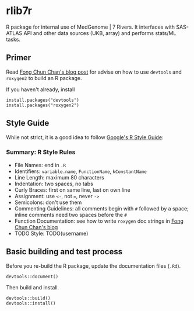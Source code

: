 # rlib7r
R package for internal use of MedGenome | 7 Rivers. It interfaces with SAS-ATLAS API and other data sources (UKB, array) and performs stats/ML tasks.

## Primer
Read <a href='http://tinyheero.github.io/jekyll/update/2015/07/26/making-your-first-R-package.html'>Fong Chun Chan's blog post</a> for advise on how to use `devtools` and `roxygen2` to build an R package.

If you haven't already, install 
```
install.packages("devtools")
install.packages("roxygen2")
```

## Style Guide
While not strict, it is a good idea to follow <a href='http://web.stanford.edu/class/cs109l/unrestricted/resources/google-style.html'>Google's R Style Guide</a>:

### Summary: R Style Rules
- File Names: end in `.R`
- Identifiers: `variable.name`, `FunctionName`, `kConstantName`
- Line Length: maximum 80 characters
- Indentation: two spaces, no tabs
- Curly Braces: first on same line, last on own line
- Assignment: use `<-`, not `=`, never `->`
- Semicolons: don't use them
- Commenting Guidelines: all comments begin with `#` followed by a space; inline comments need two spaces before the `#`
- Function Documentation: see how to write `roxygen` doc strings in <a href='http://tinyheero.github.io/jekyll/update/2015/07/26/making-your-first-R-package.html'>Fong Chun Chan's blog</a>
- TODO Style: TODO(username)

## Basic building and test process

Before you re-build the R package, update the documentation files (`.Rd`).
```
devtools::document()
```
Then build and install.
```
devtools::build()
devtools::install()
```
